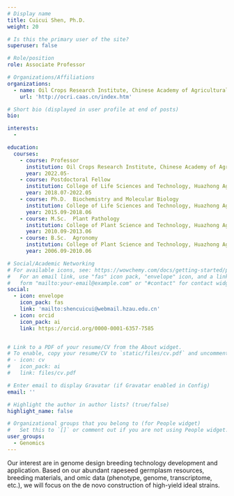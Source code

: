 ```yaml
---
# Display name
title: Cuicui Shen, Ph.D.
weight: 20

# Is this the primary user of the site?
superuser: false

# Role/position
role: Associate Professor          

# Organizations/Affiliations
organizations:
  - name: Oil Crops Research Institute, Chinese Academy of Agricultural Sciences
    url: 'http://ocri.caas.cn/index.htm'

# Short bio (displayed in user profile at end of posts)
bio: 

interests:
  - 

education:
  courses:
    - course: Professor          
      institution: Oil Crops Research Institute, Chinese Academy of Agricultural Sciences
      year: 2022.05-      
    - course: Postdoctoral Fellow
      institution: College of Life Sciences and Technology, Huazhong Agricultural University, Wuhan, P. R. China.
      year: 2018.07-2022.05   
    - course: Ph.D.  Biochemistry and Molecular Biology
      institution: College of Life Sciences and Technology, Huazhong Agricultural University, Wuhan, P. R. China.
      year: 2015.09-2018.06   
    - course: M.Sc.  Plant Pathology
      institution: College of Plant Science and Technology, Huazhong Agricultural University, Wuhan, P. R. China.
      year: 2010.09-2013.06   
    - course: B.Sc.  Agronomy
      institution: College of Plant Science and Technology, Huazhong Agricultural University, Wuhan, P. R. China.
      year: 2006.09-2010.06   

# Social/Academic Networking
# For available icons, see: https://wowchemy.com/docs/getting-started/page-builder/#icons
#   For an email link, use "fas" icon pack, "envelope" icon, and a link in the
#   form "mailto:your-email@example.com" or "#contact" for contact widget.
social:
  - icon: envelope
    icon_pack: fas
    link: 'mailto:shencuicui@webmail.hzau.edu.cn'
  - icon: orcid
    icon_pack: ai
    link: https://orcid.org/0000-0001-6357-7585


# Link to a PDF of your resume/CV from the About widget.
# To enable, copy your resume/CV to `static/files/cv.pdf` and uncomment the lines below.
# - icon: cv
#   icon_pack: ai
#   link: files/cv.pdf

# Enter email to display Gravatar (if Gravatar enabled in Config)
email: ''

# Highlight the author in author lists? (true/false)
highlight_name: false

# Organizational groups that you belong to (for People widget)
#   Set this to `[]` or comment out if you are not using People widget.
user_groups:
  - Genomics
---
```


Our interest are in genome design breeding technology development and application. 
Based on our abundant rapeseed germplasm resources, breeding materials, and omic data (phenotype, genome, transcriptome, etc.), we will focus on the de novo construction of high-yield ideal strains.
